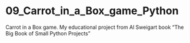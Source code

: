 # 09_Carrot_in_a_Box_game_Python
Carrot in a Box game. My educational project from Al Sweigart book “The Big Book of Small Python Projects”   
